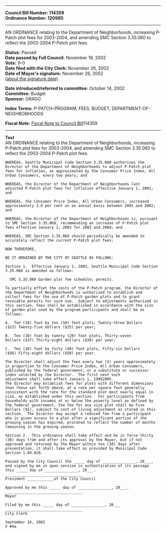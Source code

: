 * * * * *  
  
**Council Bill Number: [](#h0)[](#h2)114359**   
**Ordinance Number: 120985**  
  
* * * * *  
  
AN ORDINANCE relating to the Department of Neighborhoods, increasing P-Patch plot fees for 2003-2004, and amending SMC Section 3.35.060 to reflect the 2003-2004 P-Patch plot fees.  
  
**Status:** Passed   
**Date passed by Full Council:** November 18, 2002   
**Vote:** 9-0   
**Date filed with the City Clerk:** November 26, 2002   
**Date of Mayor's signature:** November 26, 2002   
[(about the signature date)](/~public/approvaldate.htm)   
  
  
**Date introduced/referred to committee:** October 14, 2002   
**Committee:** Budget   
**Sponsor:** DRAGO   
  
**Index Terms:** P-PATCH-PROGRAM, FEES, BUDGET, DEPARTMENT-OF-NEIGHBORHOODS  
  
**Fiscal Note:** [Fiscal Note to Council Bill](http://clerk.seattle.gov/~public/fnote/114359.htm)[](#h1)[](#h3)114359  
  
* * * * *  
  
**Text**  
    AN ORDINANCE relating to the Department of Neighborhoods, increasing  
    P-Patch plot fees for 2003-2004, and amending SMC Section 3.35.060 to  
    reflect the 2003-2004 P-Patch plot fees.  
  
    WHEREAS, Seattle Municipal Code Section 3.35.060 authorizes the  
    Director of the Department of Neighborhoods to adjust P-Patch plot  
    fees for inflation, as approximated by the Consumer Price Index, All  
    Urban Consumers, every two years; and  
  
    WHEREAS, the Director of the Department of Neighborhoods last  
    adjusted P-Patch plot fees for inflation effective January 1, 2001;  
    and  
  
    WHEREAS, the Consumer Price Index, All Urban Consumers, increased  
    approximately 3.8 per cent on an annual basis between 2001 and 2002;  
    and  
  
    WHEREAS, the Director of the Department of Neighborhoods is, pursuant  
    to SMC Section 3.35.060, recommending an increase of P-Patch plot  
    fees effective January 1, 2003 for 2003 and 2004; and  
  
    WHEREAS, SMC Section 3.35.060 should periodically be amended to  
    accurately reflect the current P-Patch plot fees;  
  
    NOW THEREFORE,  
  
    BE IT ORDAINED BY THE CITY OF SEATTLE AS FOLLOWS:  
  
    Section 1.  Effective January 1, 2003, Seattle Municipal Code Section  
    3.35.060 is amended as follows:  
  
      SMC 3.35.060 Garden plot fee schedule; permits.  
  
    To partially offset the costs of the P-Patch program, the Director of  
    the Department of Neighborhoods is authorized to establish and  
    collect fees for the use of P-Patch garden plots and to grant  
    revocable permits for such use.  Subject to adjustments authorized in  
    this section, fees shall be established in accordance with the size  
    of garden plot used by the program participants and shall be as  
    follows:  
  
    A.  Ten (10) foot by ten (10) foot plots, Twenty-three Dollars  
    ($23) Twenty-five dollars ($25) per year;  
  
    B.  Ten (10) foot by twenty (20) foot plots, Thirty-seven  
    Dollars ($37) Thirty-eight dollars ($38) per year;  
  
    C.  Ten (10) foot by forty (40) foot plots, Fifty-six Dollars  
    ($56) Fifty-eight dollars ($58) per year.  
  
    The Director shall adjust the fees every two (2) years approximately  
    in proportion to the Consumer Price Index, All Urban Consumers,  
    published by the federal government, or a substitute or successor  
    index selected by the Director.  The first next such  
    adjustment shall take effect January 1, 19992005.  
    The Director may establish fees for plots with different dimensions  
    than those set forth above, at a rate per square foot generally  
    consistent with the rate for the standard plot most nearly equal in  
    size, as established under this section.  For participants from  
    households with incomes at or below the poverty level as defined by  
    the federal government, the fee for any size plot shall be Five  
    Dollars ($5), subject to cost of living adjustment as stated in this  
    section.  The Director may accept a reduced fee from a participant  
    who is given access to a plot after a significant portion of the  
    growing season has expired, prorated to reflect the number of months  
    remaining in the growing season.  
  
    Section 2.  This ordinance shall take effect and be in force thirty  
    (30) days from and after its approval by the Mayor, but if not  
    approved and returned by the Mayor within ten (10) days after  
    presentation, it shall take effect as provided by Municipal Code  
    Section 1.04.020.  
  
    Passed by the City Council the _____ day of _______________, 20___,  
    and signed by me in open session in authentication of its passage  
    this _____ day of _______________, 20___.  
    ___________________________________  
    President ____________of the City Council  
  
    Approved by me this _____ day of _______________, 20___.  
    ___________________________________  
    Mayor  
  
    Filed by me this _____ day of _______________, 20___  
    ___________________________________  
    City Clerk  
  
    September 26, 2002  
    V #4a  
